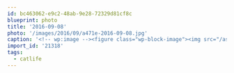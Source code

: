 ```yaml
---
id: bc463062-e9c2-48ab-9e28-72329d81cf8c
blueprint: photo
title: '2016-09-08'
photo: '/images/2016/09/a471e-2016-09-08.jpg'
caption: '<!-- wp:image --><figure class="wp-block-image"><img src="/assets/images/2016/09/a471e-2016-09-08.jpg" /></figure><!-- /wp:image --><!-- wp:paragraph --><p>Had to crank up the shutter speed to capture these hunters in action #catlife</p><!-- /wp:paragraph -->'
import_id: '21318'
tags:
  - catlife
---
```

